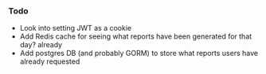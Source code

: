 ### Todo
- Look into setting JWT as a cookie
- Add Redis cache for seeing what reports have been generated for that day? already
- Add postgres DB (and probably GORM) to store what reports users have already requested